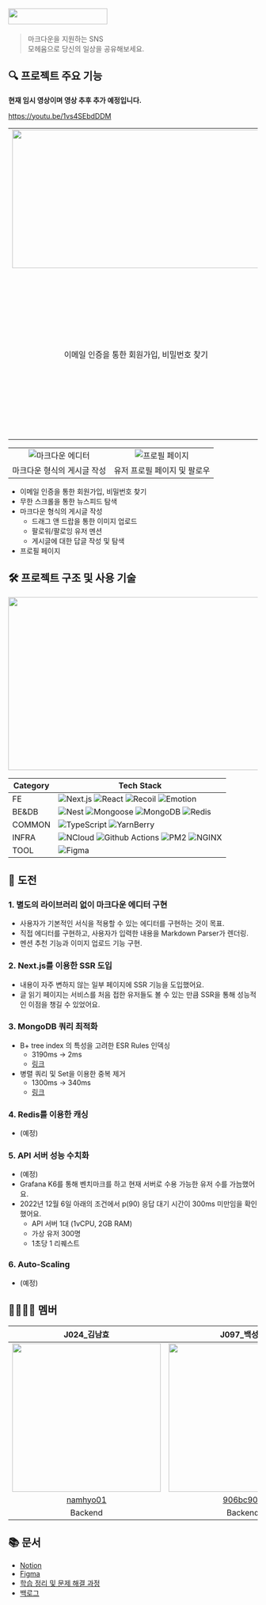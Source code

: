 <!--

1. html 을 좀 떼고 마크다운 표준으로?
2. 주요 기능 안내가 없음 (동영상 링크로 퉁 친 느낌)
    1. 동영상은 가능하면 임베디드 해야됨
    2. 데모 영상과 별개로 기능별 영상으로 나눠야 함
3. 팀, 개인의 도전 과제 없음
    1. 팀원 소개를 더 세분화하고 여기에 개인별 어떤 도전 과제를 겪었는지 추가
4. 특징으로 내세우기 뭐한 것들이 있음
    1. MongoDB 내용 좀 이상함
    2. SFTP 빼도 될듯
5. 기술 스택
    1. SFTP는 기술 스택이라고 말하면 안됨 (사용한 프로토콜임)
    2. 분류를 좀 해야될 수도
    3. 채택 이유도 적어야 하나?


-->
# <img src="https://user-images.githubusercontent.com/81913106/206893672-4ebced07-b6a2-4563-9951-d6add4a481fd.png" width="200" height="32"/>
> 마크다운을 지원하는 SNS  
모헤윰으로 당신의 일상을 공유해보세요.


## 🔍 프로젝트 주요 기능

<!--
데모 영상
- 각 기능을 타임스탬프로 지정)
- 깃헙에는 마크다운 이미지로 썸네일 걸고, 노션에는 유튜브 영상 임베드 
-->

**현재 임시 영상이며 영상 추후 추가 예정입니다.**

https://youtu.be/1vs4SEbdDDM

<!--
- 회원가입 + 이메일 인증
- 뉴스피드 무한 스크롤
- 마크다운 글 작성 + 이미지 업로드
- 마크다운 멘션
- 답글
- 마이 프로필 페이지 (무한 스크롤 + 프로필 편집)
- 팔로우 (다른 사람 프로필에서 팔로우 클릭 + 팔로우/팔로잉 리스트)
-->

<!--
작업 이력
v1
원래는 2열 마크다운 테이블에 gif + 기능을 배치했으나
깃헙 마크다운 테이블은 안에 영상 업로드 불가하여
테이블, 기능 별 영상 빼버리고 데모 영상으로 통합.
기능 리스트는 그냥 불렛 리스트로만 관리함

v2
기능 수를 간추리고 테이블+gif로 관리하는 것도 다시 고려
-->

|||
:--:|:--:
<img src="https://s3.us-west-2.amazonaws.com/secure.notion-static.com/d3061b60-1e3d-4db5-9993-295edad7fc3d/email.gif?X-Amz-Algorithm=AWS4-HMAC-SHA256&X-Amz-Content-Sha256=UNSIGNED-PAYLOAD&X-Amz-Credential=AKIAT73L2G45EIPT3X45%2F20221211%2Fus-west-2%2Fs3%2Faws4_request&X-Amz-Date=20221211T080343Z&X-Amz-Expires=86400&X-Amz-Signature=c0f78b5f86c23dd071b4419db22e8147fe80ece2577173b6b1ed244974b1f4f6&X-Amz-SignedHeaders=host&response-content-disposition=filename%3D%22email.gif%22&x-id=GetObject" width="500" height="280"/>|![무한 스크롤](https://user-images.githubusercontent.com/81913106/206894637-0d43e595-0038-4b58-847e-9ca8c6dde650.gif)
이메일 인증을 통한 회원가입, 비밀번호 찾기|무한 스크롤을 통한 뉴스피드 탐색

|||
:--:|:--:
![마크다운 에디터](https://user-images.githubusercontent.com/81913106/206893134-2932ed3e-e949-447f-a11a-a589a6b2849a.gif)|![프로필 페이지](https://user-images.githubusercontent.com/81913106/206894456-89831a9e-003b-44cd-ba5e-34d061850b44.gif)
마크다운 형식의 게시글 작성|유저 프로필 페이지 및 팔로우


- 이메일 인증을 통한 회원가입, 비밀번호 찾기
- 무한 스크롤을 통한 뉴스피드 탐색
- 마크다운 형식의 게시글 작성
    - 드래그 앤 드랍을 통한 이미지 업로드
    - 팔로워/팔로잉 유저 멘션
    - 게시글에 대한 답글 작성 및 탐색
- 프로필 페이지

## 🛠️ 프로젝트 구조 및 사용 기술

<!--
작업 이력
- 버전 제외 (버전이 없는 서비스들과의 통일성)
- SFTP 제외 (기술이 아니라 프로토콜임, 편법이라 노출해서 좋을거 없음)
- 카테고리별로 분류
-->
<img src="https://s3.us-west-2.amazonaws.com/secure.notion-static.com/cb826a8f-361f-48b8-ba0a-23e4420f7822/system2x_%287%29.png?X-Amz-Algorithm=AWS4-HMAC-SHA256&X-Amz-Content-Sha256=UNSIGNED-PAYLOAD&X-Amz-Credential=AKIAT73L2G45EIPT3X45%2F20221211%2Fus-west-2%2Fs3%2Faws4_request&X-Amz-Date=20221211T081518Z&X-Amz-Expires=86400&X-Amz-Signature=e0dfca363f11b70be5c7aa4ac1adeaef341cf7c15400a7e50f61afa9824bd262&X-Amz-SignedHeaders=host&response-content-disposition=filename%3D%22system%25402x%2520%287%29.png%22&x-id=GetObject" width="800" height="350"/>


|Category|Tech Stack|
--|--
FE|![Next.js](https://img.shields.io/badge/Next.js-000000?logo=next.js&logoColor=white) ![React](https://img.shields.io/badge/React-61DAFB?logo=react&logoColor=black) ![Recoil](https://img.shields.io/badge/Recoil-blue?logo=recoil&logoColor=white) ![Emotion](https://img.shields.io/badge/Emotion-yellow)
BE&DB|![Nest](https://img.shields.io/badge/NestJS-E0234E?logo=nestjs) ![Mongoose](https://img.shields.io/badge/Mongoose-000000) ![MongoDB](https://img.shields.io/badge/MongoDB-47A248?logo=mongodb&logoColor=white) ![Redis](https://img.shields.io/badge/Redis-DC382D?logo=redis&logoColor=white) 
COMMON|![TypeScript](https://img.shields.io/badge/TypeScript-3178C6?logo=typescript&logoColor=white) ![YarnBerry](https://img.shields.io/badge/Yarn--Berry-2C8EBB?logo=yarn&logoColor=white)
INFRA|![NCloud](https://img.shields.io/badge/NCloud-green?logo=naver) ![Github Actions](https://img.shields.io/badge/GitHub%20Actions-2088FF?logo=github%20actions&logoColor=white) ![PM2](https://img.shields.io/badge/PM2-2B037A?logo=pm2) ![NGINX](https://img.shields.io/badge/NGINX-009639?logo=nginx)
TOOL|![Figma](https://img.shields.io/badge/Figma-F24E1E?logo=figma&logoColor=white)

## 💪 도전

<!-- 

라이브러리 없이 마크다운 에디터 구현

--> 

### 1. 별도의 라이브러리 없이 마크다운 에디터 구현

- 사용자가 기본적인 서식을 적용할 수 있는 에디터를 구현하는 것이 목표.
- 직접 에디터를 구현하고, 사용자가 입력한 내용을 Markdown Parser가 렌더링.
- 멘션 추천 기능과 이미지 업로드 기능 구현.

### 2. Next.js를 이용한 SSR 도입

- 내용이 자주 변하지 않는 일부 페이지에 SSR 기능을 도입했어요.
- 글 읽기 페이지는 서비스를 처음 접한 유저들도 볼 수 있는 만큼 SSR을 통해 성능적인 이점을 챙길 수 있었어요.

### 3. MongoDB 쿼리 최적화

- B+ tree index 의 특성을 고려한 ESR Rules 인덱싱
    - 3190ms -> 2ms
    - [링크](https://polarlsm.notion.site/MongoDB-FollowingPost-3190ms-2ms-5990f08927604b3dad81c45a2a05054d)
- 병렬 쿼리 및 Set을 이용한 중복 제거
    - 1300ms -> 340ms
    - [링크](https://polarlsm.notion.site/MongoDB-MentionList-1300ms-340ms-456567ddf9ae41d79de39be4ea1bae55)

### 4. Redis를 이용한 캐싱

- (예정)

### 5. API 서버 성능 수치화

- (예정)
- Grafana K6를 통해 벤치마크를 하고 현재 서버로 수용 가능한 유저 수를 가늠했어요.
- 2022년 12월 6일 아래의 조건에서 p(90) 응답 대기 시간이 300ms 미만임을 확인했어요.
    - API 서버 1대 (1vCPU, 2GB RAM)
    - 가상 유저 300명
    - 1초당 1 리퀘스트

### 6. Auto-Scaling

- (예정)

## 👨‍👨‍👧‍👦 멤버

| J024_김남효 | J097_백성익 | J142_이선민 | J149_이우재 |
|:---:|:---:|:---:|:---:|
|<img src="https://user-images.githubusercontent.com/57206558/205439057-1bcba98d-56cf-429b-b603-9774b48a4ed3.png" width="300px">|<img src="https://user-images.githubusercontent.com/57206558/205439066-4afa7c25-5b8f-44a8-a966-42501ec3b434.png" width="300px">|<img src="https://user-images.githubusercontent.com/57206558/205439070-0b91e964-25c8-4369-87cf-d9efce622ba9.png" width="300px">|<img src="https://user-images.githubusercontent.com/57206558/205439080-057bda4e-400f-4d08-b3af-c381d6bfb107.png" width="300px">
| [namhyo01](https://github.com/namhyo01) | [906bc906](https://github.com/906bc906) | [leesunmin1231](https://github.com/leesunmin1231) | [prayinforrain](https://github.com/prayinforrain) |
| Backend | Backend | Frontend | Frontend |

## 📚 문서

- [Notion](https://polarlsm.notion.site/Moheyum-4c54f7ce6bc348bd84121578d4079b50)
- [Figma](https://www.figma.com/file/bUlrkKtjfXPfHvdIvLuXvc/Moheyum?node-id=158%3A1655&t=U1UrufRdVG1ntwB2-0)
- [학습 정리 및 문제 해결 과정](https://polarlsm.notion.site/TIL-07a41dada35841aeb396e9a73c14ff4e)
- [백로그](https://github.com/orgs/boostcampwm-2022/projects/68/views/6)
